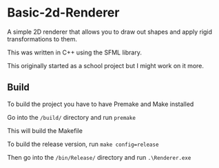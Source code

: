 # Basic-2d-Renderer
A simple 2D renderer that allows you to draw out shapes and apply rigid transformations to them.

This was written in C++ using the SFML library.

This originally started as a school project but I might work on it more.

## Build
To build the project you have to have Premake and Make installed

Go into the `/build/` directory and run
```premake```

This will build the Makefile

To build the release version, run
```make config=release```

Then go into the `/bin/Release/` directory and run
```.\Renderer.exe```
